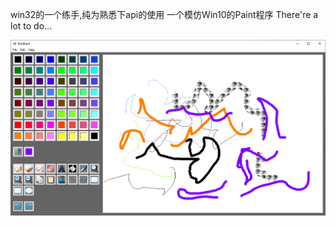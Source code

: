 win32的一个练手,纯为熟悉下api的使用
一个模仿Win10的Paint程序
There're a lot to do...

![avatar](./Screenshot/2020030316435857.png)
